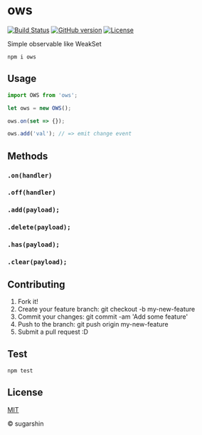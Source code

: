 # ows

[![Build Status][travis-image]][travis-url]
[![GitHub version][github-ver-image]][github-ver-url]
[![License][license-image]][license-url]

Simple observable like WeakSet

```
npm i ows
```

## Usage

```js
import OWS from 'ows';

let ows = new OWS();

ows.on(set => {});

ows.add('val'); // => emit change event
```

## Methods

### `.on(handler)`

### `.off(handler)`

### `.add(payload);`

### `.delete(payload);`

### `.has(payload);`

### `.clear(payload);`

## Contributing

1. Fork it!
2. Create your feature branch: git checkout -b my-new-feature
3. Commit your changes: git commit -am 'Add some feature'
4. Push to the branch: git push origin my-new-feature
5. Submit a pull request :D

## Test

```
npm test
```

## License

[MIT][license-url]

© sugarshin

[npm-image]: http://img.shields.io/npm/v/ows.svg
[npm-url]: https://www.npmjs.org/package/ows
[travis-image]: http://img.shields.io/travis/sugarshin/ows/master.svg?branch=master
[travis-url]: https://travis-ci.org/sugarshin/ows
[gratipay-image]: http://img.shields.io/gratipay/sugarshin.svg
[gratipay-url]: https://gratipay.com/sugarshin/
[coveralls-image]: https://coveralls.io/repos/sugarshin/ows/badge.svg
[coveralls-url]: https://coveralls.io/r/sugarshin/ows
[github-ver-image]: https://badge.fury.io/gh/sugarshin%2Fows.svg
[github-ver-url]: http://badge.fury.io/gh/sugarshin%2Fows
[license-image]: http://img.shields.io/:license-mit-blue.svg
[license-url]: http://sugarshin.mit-license.org/
[downloads-image]: http://img.shields.io/npm/dm/ows.svg
[dependencies-image]: http://img.shields.io/david/sugarshin/ows.svg

